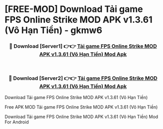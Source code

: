 # [FREE-MOD] Download Tải game FPS Online Strike MOD APK v1.3.61 (Vô Hạn Tiền) - gkmw6


<div align="center">
<h3>🔴 Download [Server1] 👉👉 <a href="https://apk-comot.site?title=Tải_game_FPS_Online_Strike_MOD_APK_v1.3.61_(Vô_Hạn_Tiền)">Tải game FPS Online Strike MOD APK v1.3.61 (Vô Hạn Tiền) Mod Apk</a></h3><br>

<h3>🔴 Download [Server2] 👉👉 <a href="https://apk-comot.site?title=Tải_game_FPS_Online_Strike_MOD_APK_v1.3.61_(Vô_Hạn_Tiền)">Tải game FPS Online Strike MOD APK v1.3.61 (Vô Hạn Tiền) Mod Apk</a></h3>
</div>



Download Tải game FPS Online Strike MOD APK v1.3.61 (Vô Hạn Tiền) 

Free APK MOD Tải game FPS Online Strike MOD APK v1.3.61 (Vô Hạn Tiền) 

Download Tải game FPS Online Strike MOD APK v1.3.61 (Vô Hạn Tiền) Mod For Android
